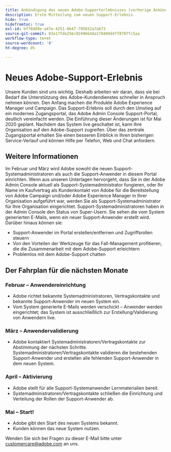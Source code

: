 ```yaml
---
title: Ankündigung des neuen Adobe-Supporterlebnisses (vorherige Ankündigung)
description: Erste Mitteilung zum neuen Support-Erlebnis
hide: true
hidefromtoc: true
exl-id: bf78dd9e-a47e-4251-8b47-795032a7a673
source-git-commit: 03a17fde256c9249664da170489d4ff8707fc5aa
workflow-type: tm+mt
source-wordcount: '0'
ht-degree: 0%

---
```


# Neues Adobe-Support-Erlebnis

Unsere Kunden sind uns wichtig. Deshalb arbeiten wir daran, dass sie bei Bedarf die Unterstützung des Adobe-Kundendienstes schneller in Anspruch nehmen können. Den Anfang machen die Produkte Adobe Experience Manager und Campaign. Das Support-Erlebnis soll durch den Umstieg auf ein modernes Zugangsportal, das Adobe Admin Console Support-Portal, deutlich vereinfacht werden. Die Einführung dieser Änderungen ist für Mai 2020 geplant. Nachdem das System live geschaltet ist, kann Ihre Organisation auf den Adobe-Support zugreifen. Über das zentrale Zugangsportal erhalten Sie einen besseren Einblick in Ihren bisherigen Service-Verlauf und können Hilfe per Telefon, Web und Chat anfordern.

## Weitere Informationen

Im Februar und März wird Adobe sowohl die neuen Support-Systemadministratoren als auch die Support-Anwender in diesem Portal einrichten. Wenn aus unseren Unterlagen hervorgeht, dass Sie in der Adobe Admin Console aktuell als Support-Systemadministrator fungieren, oder Ihr Name im Kaufvertrag als Kundenkontakt von Adobe für die Bereitstellung von Adobe Campaign und/oder Adobe Experience Manager in Ihrer Organisation aufgeführt war, werden Sie als Support-Systemadministrator für Ihre Organisation eingerichtet.
Support-Systemadministratoren haben in der Admin Console den Status von Super-Usern. Sie sehen die vom System generierten E-Mails, wenn ein neuer Support-Anwender erstellt wird. Darüber hinaus können sie:

* Support-Anwender im Portal erstellen/entfernen und Zugriffsrollen steuern
* Von den Vorteilen der Werkzeuge für das Fall-Management profitieren, die die Zusammenarbeit mit dem Adobe-Support erleichtern
* Problemlos mit dem Adobe-Support chatten

## Der Fahrplan für die nächsten Monate

### Februar – Anwendereinrichtung

* Adobe richtet bekannte Systemadministratoren, Vertragskontakte und bekannte Support-Anwender im neuen System ein.
* Vom System generierte E-Mails werden verschickt – Anwender werden eingerichtet; das System ist ausschließlich zur Erstellung/Validierung von Anwendern live.


### März – Anwendervalidierung

* Adobe kontaktiert Systemadministratoren/Vertragskontakte zur Abstimmung der nächsten Schritte.
Systemadministratoren/Vertragskontakte validieren die bestehenden Support-Anwender und erstellen alle fehlenden Support-Anwender in dem neuen System.

### April – Aktivierung

* Adobe stellt für alle Support-Systemanwender Lernmaterialien bereit.
* Systemadministratoren/Vertragskontakte schließen die Einrichtung und Verteilung der Rollen der Support-Anwender ab.

### Mai – Start!

* Adobe gibt den Start des neuen Systems bekannt.
* Kunden können das neue System nutzen.

Wenden Sie sich bei Fragen zu dieser E-Mail bitte unter [customercare@adobe.com](mailto:customercare@adobe.com) an uns.
